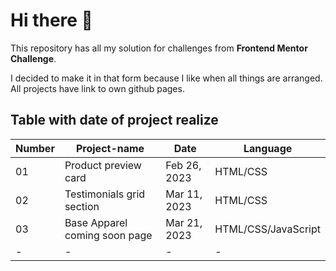 # Hi there 👋

This repository has all my solution for challenges from **Frontend Mentor Challenge**.

I decided to make it in that form because I like when all things are arranged. All projects have link to own github pages.

## Table with date of project realize

Number|Project-name |Date|Language
-|-|-|-
01|Product preview card|Feb 26, 2023|HTML/CSS
02|Testimonials grid section|Mar 11, 2023|HTML/CSS
03|Base Apparel coming soon page|Mar 21, 2023|HTML/CSS/JavaScript
-|-|-|-


